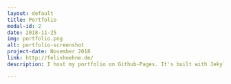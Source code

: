 ```yaml
---
layout: default
title: Portfolio
modal-id: 2
date: 2018-11-25
img: portfolio.png
alt: portfolio-screenshot
project-date: November 2018
link: http://felixhoehne.de/
description: I host my portfolio on Github-Pages. It's built with Jekyll.

---
```

